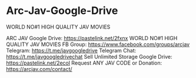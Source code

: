# Arc-Jav-Google-Drive
WORLD NO#1 HIGH QUALITY JAV MOVIES

ARC JAV Google Drive: https://pastelink.net/2fxnx
WORLD NO#1 HIGH QUALITY JAV MOVIES
FB Group: https://www.facebook.com/groups/arcjav
Telegram: https://t.me/javgoogledrive
Telegram Chat: https://t.me/javgoogledrivechat
Sell Unlimited Storage Google Drive: https://pastelink.net/2ecol
Request ANY JAV CODE or Donation: https://arcjav.com/contact/
